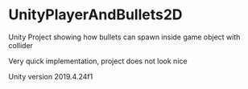 # UnityPlayerAndBullets2D
Unity Project showing how bullets can spawn inside game object with collider

Very quick implementation, project does not look nice

Unity version 2019.4.24f1 
